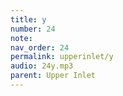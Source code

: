 ```yaml
---
title: y
number: 24
note: 
nav_order: 24
permalink: upperinlet/y
audio: 24y.mp3
parent: Upper Inlet
---
```

